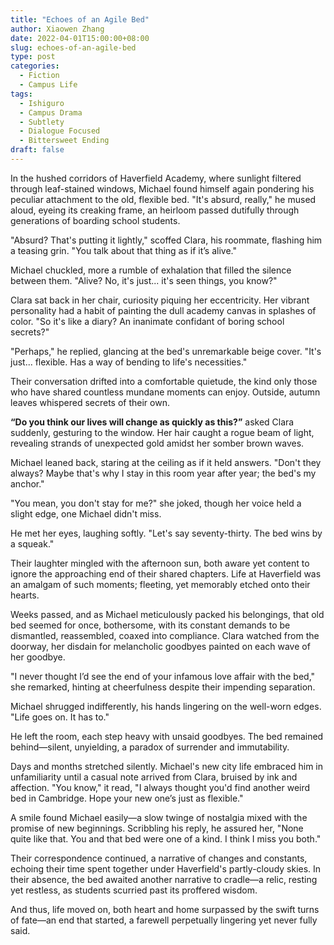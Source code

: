 ```yaml
---
title: "Echoes of an Agile Bed"
author: Xiaowen Zhang
date: 2022-04-01T15:00:00+08:00
slug: echoes-of-an-agile-bed
type: post
categories:
  - Fiction
  - Campus Life
tags:
  - Ishiguro
  - Campus Drama
  - Subtlety
  - Dialogue Focused
  - Bittersweet Ending
draft: false
---
```


In the hushed corridors of Haverfield Academy, where sunlight filtered through leaf-stained windows, Michael found himself again pondering his peculiar attachment to the old, flexible bed. "It's absurd, really," he mused aloud, eyeing its creaking frame, an heirloom passed dutifully through generations of boarding school students.

"Absurd? That's putting it lightly," scoffed Clara, his roommate, flashing him a teasing grin. "You talk about that thing as if it’s alive."

Michael chuckled, more a rumble of exhalation that filled the silence between them. "Alive? No, it's just... it's seen things, you know?"

Clara sat back in her chair, curiosity piquing her eccentricity. Her vibrant personality had a habit of painting the dull academy canvas in splashes of color. "So it's like a diary? An inanimate confidant of boring school secrets?"

"Perhaps," he replied, glancing at the bed's unremarkable beige cover. "It's just... flexible. Has a way of bending to life's necessities."

Their conversation drifted into a comfortable quietude, the kind only those who have shared countless mundane moments can enjoy. Outside, autumn leaves whispered secrets of their own.

**“Do you think our lives will change as quickly as this?”** asked Clara suddenly, gesturing to the window. Her hair caught a rogue beam of light, revealing strands of unexpected gold amidst her somber brown waves.

Michael leaned back, staring at the ceiling as if it held answers. "Don't they always? Maybe that's why I stay in this room year after year; the bed's my anchor."

"You mean, you don't stay for me?" she joked, though her voice held a slight edge, one Michael didn't miss.

He met her eyes, laughing softly. "Let's say seventy-thirty. The bed wins by a squeak."

Their laughter mingled with the afternoon sun, both aware yet content to ignore the approaching end of their shared chapters. Life at Haverfield was an amalgam of such moments; fleeting, yet memorably etched onto their hearts.

Weeks passed, and as Michael meticulously packed his belongings, that old bed seemed for once, bothersome, with its constant demands to be dismantled, reassembled, coaxed into compliance. Clara watched from the doorway, her disdain for melancholic goodbyes painted on each wave of her goodbye.

"I never thought I’d see the end of your infamous love affair with the bed," she remarked, hinting at cheerfulness despite their impending separation.

Michael shrugged indifferently, his hands lingering on the well-worn edges. "Life goes on. It has to."

He left the room, each step heavy with unsaid goodbyes. The bed remained behind—silent, unyielding, a paradox of surrender and immutability.

Days and months stretched silently. Michael's new city life embraced him in unfamiliarity until a casual note arrived from Clara, bruised by ink and affection. "You know," it read, "I always thought you'd find another weird bed in Cambridge. Hope your new one’s just as flexible."

A smile found Michael easily—a slow twinge of nostalgia mixed with the promise of new beginnings. Scribbling his reply, he assured her, "None quite like that. You and that bed were one of a kind. I think I miss you both."

Their correspondence continued, a narrative of changes and constants, echoing their time spent together under Haverfield's partly-cloudy skies. In their absence, the bed awaited another narrative to cradle—a relic, resting yet restless, as students scurried past its proffered wisdom.

And thus, life moved on, both heart and home surpassed by the swift turns of fate—an end that started, a farewell perpetually lingering yet never fully said.